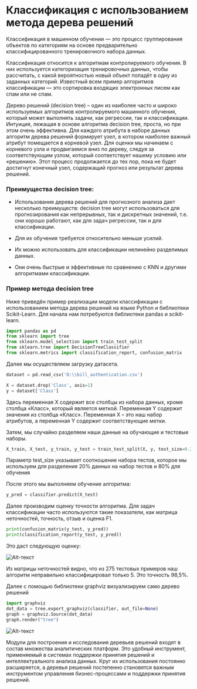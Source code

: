 # Классификация с использованием метода дерева решений
Классификация в машинном обучении — это процесс группирования объектов по категориям на основе предварительно классифицированного тренировочного набора данных.

Классификация относится к алгоритмам контролируемого обучения. В них используется категоризация тренировочных данных, чтобы рассчитать, с какой вероятностью новый объект попадёт в одну из заданных категорий. Известный всем пример алгоритмов классификации — это сортировка входящих электронных писем как спам или не спам. 

Дерево решений (decision tree) – один из наиболее часто и широко используемых алгоритмов контролируемого машинного обучения, который может выполнять задачи, как регрессии, так и классификации. Интуиция, лежащая в основе алгоритма decision tree, проста, но при этом очень эффективна. Для каждого атрибута в наборе данных алгоритм дерева решений формирует узел, в котором наиболее важный атрибут помещается в корневой узел. Для оценки мы начинаем с корневого узла и продвигаемся вниз по дереву, следуя за соответствующим узлом, который соответствует нашему условию или «решению». Этот процесс продолжается до тех пор, пока не будет достигнут конечный узел, содержащий прогноз или результат дерева решений.

### Преимущества decision tree:

* Использование дерева решений для прогнозного анализа дает несколько преимуществ: decision tree могут использоваться для прогнозирования как непрерывных, так и дискретных значений, т.е. они хорошо работают, как для задач регрессии, так и для классификации. 

* Для их обучения требуется относительно меньше усилий.

* Их можно использовать для классификации нелинейно разделимых данных. 

* Они очень быстрые и эффективные по сравнению с KNN и другими алгоритмами классификации.

### Пример метода decision tree

Ниже приведён пример реализации модели классификации с использованием метода дерева решений на языке Python и библиотеки Scikit-Learn. Для начала нам потребуются библиотеки pandas и scikit-learn.

```python
import pandas as pd
from sklearn import tree
from sklearn.model_selection import train_test_split
from sklearn.tree import DecisionTreeClassifier
from sklearn.metrics import classification_report, confusion_matrix
```
Далее мы осуществляем загрузку датасета.

```python
dataset = pd.read_csv('D:\\bill_authentication.csv')
```
```python
X = dataset.drop('Class', axis=1)
y = dataset['Class']
```

Здесь переменная X содержит все столбцы из набора данных, кроме столбца «Класс», который является меткой. Переменная Y содержит значения из столбца «Класс». Переменная X – это наш набор атрибутов, а переменная Y содержит соответствующие метки.

Затем, мы случайно разделяем наши данные на обучающие и тестовые наборы.

```python
X_train, X_test, y_train, y_test = train_test_split(X, y, test_size=0.20)
```

Параметр test_size указывает соотношение набора тестов, которое мы используем для разделения 20% данных на набор тестов и 80% для обучения

После этого мы выполняем обучение алгоритма:

```python
y_pred = classifier.predict(X_test)
```

Далее производим оценку точности алгоритма. Для задач классификации часто используются такие показатели, как матрица неточностей, точность, отзыв и оценка F1.

```python
print(confusion_matrix(y_test, y_pred))
print(classification_report(y_test, y_pred))
```

Это даст следующую оценку:

![Alt-текст](https://avatars1.githubusercontent.com/u/5384215?v=3&s=460 "Орк")

Из матрицы неточностей видно, что из 275 тестовых примеров наш алгоритм неправильно классифицировал только 5. Это точность 98,5%.

Далее с помощью библиотеки graphviz визуализируем само дерево решений

```python
import graphviz 
dot_data = tree.export_graphviz(classifier, out_file=None) 
graph = graphviz.Source(dot_data) 
graph.render("tree")
```

![Alt-текст](https://avatars1.githubusercontent.com/u/5384215?v=3&s=460 "Орк")

Модули для построения и исследования деревьев решений входят в состав множества аналитических платформ. Это удобный инструмент, применяемый в системах поддержки принятия решений и интеллектуального анализа данных. Круг их использования постоянно расширяется, а деревья решений постепенно становятся важным инструментом управления бизнес-процессами и поддержки принятия решений.